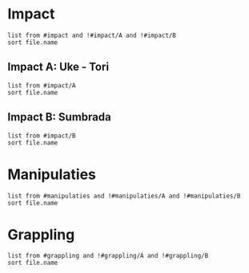 # Impact 
```dataview
list from #impact and !#impact/A and !#impact/B
sort file.name
```
## Impact A: Uke - Tori
```dataview
list from #impact/A
sort file.name
```
## Impact B: Sumbrada
```dataview
list from #impact/B
sort file.name
```
# Manipulaties
```dataview
list from #manipulaties and !#manipulaties/A and !#manipulaties/B
sort file.name
```
# Grappling
```dataview
list from #grappling and !#grappling/A and !#grappling/B
sort file.name
```
